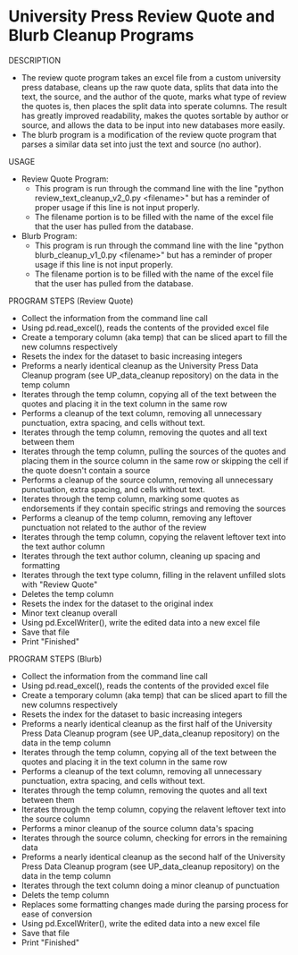 # University Press Review Quote and Blurb Cleanup Programs
DESCRIPTION
- The review quote program takes an excel file from a custom university press database, cleans up the raw quote data, splits that data into the text, the source, and the author of the quote, marks what type of review the quotes is, then places the split data into sperate columns. The result has greatly improved readability, makes the quotes sortable by author or source, and allows the data to be input into new databases more easily.
- The blurb program is a modification of the review quote program that parses a similar data set into just the text and source (no author).

USAGE
- Review Quote Program:
  - This program is run through the command line with the line "python review_text_cleanup_v2_0.py &lt;filename&gt;" but has a reminder of proper usage if this line is not input properly.
  - The filename portion is to be filled with the name of the excel file that the user has pulled from the database.
- Blurb Program:
  - This program is run through the command line with the line "python blurb_cleanup_v1_0.py &lt;filename&gt;" but has a reminder of proper usage if this line is not input properly.
  - The filename portion is to be filled with the name of the excel file that the user has pulled from the database.

PROGRAM STEPS (Review Quote)
- Collect the information from the command line call
- Using pd.read_excel(), reads the contents of the provided excel file
- Create a temporary column (aka temp) that can be sliced apart to fill the new columns respectively
- Resets the index for the dataset to basic increasing integers
- Preforms a nearly identical cleanup as the University Press Data Cleanup program (see UP_data_cleanup repository) on the data in the temp column
- Iterates through the temp column, copying all of the text between the quotes and placing it in the text column in the same row
- Performs a cleanup of the text column, removing all unnecessary punctuation, extra spacing, and cells without text.
- Iterates through the temp column, removing the quotes and all text between them
- Iterates through the temp column, pulling the sources of the quotes and placing them in the source column in the same row or skipping the cell if the quote doesn't contain a source
- Performs a cleanup of the source column, removing all unnecessary punctuation, extra spacing, and cells without text.
- Iterates through the temp column, marking some quotes as endorsements if they contain specific strings and removing the sources
- Performs a cleanup of the temp column, removing any leftover punctuation not related to the author of the review
- Iterates through the temp column, copying the relavent leftover text into the text author column
- Iterates through the text author column, cleaning up spacing and formatting
- Iterates through the text type column, filling in the relavent unfilled slots with "Review Quote"
- Deletes the temp column
- Resets the index for the dataset to the original index
- Minor text cleanup overall
- Using pd.ExcelWriter(), write the edited data into a new excel file
- Save that file
- Print "Finished"

PROGRAM STEPS (Blurb)
- Collect the information from the command line call
- Using pd.read_excel(), reads the contents of the provided excel file
- Create a temporary column (aka temp) that can be sliced apart to fill the new columns respectively
- Resets the index for the dataset to basic increasing integers
- Preforms a nearly identical cleanup as the first half of the University Press Data Cleanup program (see UP_data_cleanup repository) on the data in the temp column
- Iterates through the temp column, copying all of the text between the quotes and placing it in the text column in the same row
- Performs a cleanup of the text column, removing all unnecessary punctuation, extra spacing, and cells without text.
- Iterates through the temp column, removing the quotes and all text between them
- Iterates through the temp column, copying the relavent leftover text into the source column
- Performs a minor cleanup of the source column data's spacing
- Iterates through the source column, checking for errors in the remaining data
- Preforms a nearly identical cleanup as the second half of the University Press Data Cleanup program (see UP_data_cleanup repository) on the data in the temp column
- Iterates through the text column doing a minor cleanup of punctuation
- Delets the temp column
- Replaces some formatting changes made during the parsing process for ease of conversion
- Using pd.ExcelWriter(), write the edited data into a new excel file
- Save that file
- Print "Finished"
